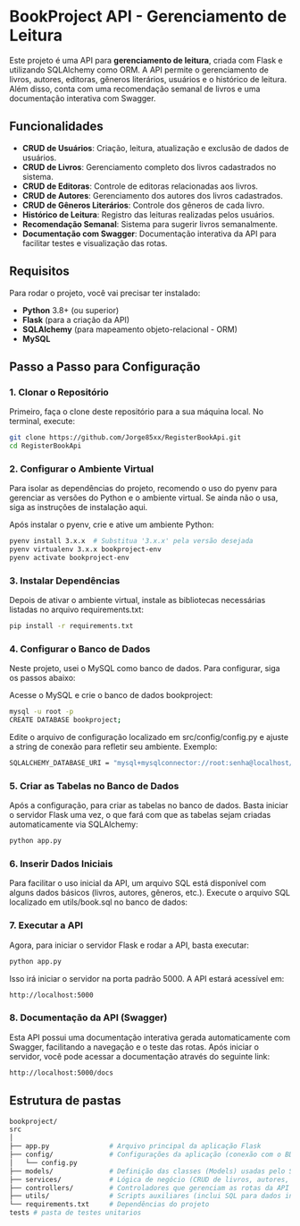# BookProject API - Gerenciamento de Leitura

Este projeto é uma API para **gerenciamento de leitura**, criada com Flask e utilizando SQLAlchemy como ORM. A API permite o gerenciamento de livros, autores, editoras, gêneros literários, usuários e o histórico de leitura. Além disso, conta com uma recomendação semanal de livros e uma documentação interativa com Swagger.

## Funcionalidades

- **CRUD de Usuários**: Criação, leitura, atualização e exclusão de dados de usuários.
- **CRUD de Livros**: Gerenciamento completo dos livros cadastrados no sistema.
- **CRUD de Editoras**: Controle de editoras relacionadas aos livros.
- **CRUD de Autores**: Gerenciamento dos autores dos livros cadastrados.
- **CRUD de Gêneros Literários**: Controle dos gêneros de cada livro.
- **Histórico de Leitura**: Registro das leituras realizadas pelos usuários.
- **Recomendação Semanal**: Sistema para sugerir livros semanalmente.
- **Documentação com Swagger**: Documentação interativa da API para facilitar testes e visualização das rotas.

## Requisitos

Para rodar o projeto, você vai precisar ter instalado:

- **Python** 3.8+ (ou superior)
- **Flask** (para a criação da API)
- **SQLAlchemy** (para mapeamento objeto-relacional - ORM)
- **MySQL** 

## Passo a Passo para Configuração

### 1. Clonar o Repositório

Primeiro, faça o clone deste repositório para a sua máquina local. No terminal, execute:

```bash
git clone https://github.com/Jorge85xx/RegisterBookApi.git
cd RegisterBookApi
```

### 2. Configurar o Ambiente Virtual
Para isolar as dependências do projeto, recomendo o uso do pyenv para gerenciar as versões do Python e o ambiente virtual. Se ainda não o usa, siga as instruções de instalação aqui.

Após instalar o pyenv, crie e ative um ambiente Python:

```bash
pyenv install 3.x.x  # Substitua '3.x.x' pela versão desejada
pyenv virtualenv 3.x.x bookproject-env
pyenv activate bookproject-env
```
### 3. Instalar Dependências
Depois de ativar o ambiente virtual, instale as bibliotecas necessárias listadas no arquivo requirements.txt:

```bash
pip install -r requirements.txt
```
### 4. Configurar o Banco de Dados
Neste projeto, usei o MySQL como banco de dados. Para configurar, siga os passos abaixo:

Acesse o MySQL e crie o banco de dados bookproject:
```bash
mysql -u root -p
CREATE DATABASE bookproject;
```
Edite o arquivo de configuração localizado em src/config/config.py e ajuste a string de conexão para refletir seu ambiente. Exemplo:
```bash
SQLALCHEMY_DATABASE_URI = "mysql+mysqlconnector://root:senha@localhost/bookproject"
```
### 5. Criar as Tabelas no Banco de Dados
Após a configuração, para criar as tabelas no banco de dados. Basta iniciar o servidor Flask uma vez, o que fará com que as tabelas sejam criadas automaticamente via SQLAlchemy:
```bash
python app.py
```
### 6. Inserir Dados Iniciais
Para facilitar o uso inicial da API, um arquivo SQL está disponível com alguns dados básicos (livros, autores, gêneros, etc.). Execute o arquivo SQL localizado em utils/book.sql no banco de dados:

### 7. Executar a API
Agora, para iniciar o servidor Flask e rodar a API, basta executar:
```bash
python app.py
```
Isso irá iniciar o servidor na porta padrão 5000. A API estará acessível em:
```bash
http://localhost:5000
```
### 8. Documentação da API (Swagger)
Esta API possui uma documentação interativa gerada automaticamente com Swagger, facilitando a navegação e o teste das rotas. Após iniciar o servidor, você pode acessar a documentação através do seguinte link:
```bash
http://localhost:5000/docs
```
## Estrutura de pastas 
```bash
bookproject/
src
│
├── app.py               # Arquivo principal da aplicação Flask
├── config/              # Configurações da aplicação (conexão com o BD, etc.)
│   └── config.py
├── models/              # Definição das classes (Models) usadas pelo SQLAlchemy
├── services/            # Lógica de negócio (CRUD de livros, autores, etc.)
├── controllers/         # Controladores que gerenciam as rotas da API
├── utils/               # Scripts auxiliares (inclui SQL para dados iniciais)
└── requirements.txt     # Dependências do projeto
tests # pasta de testes unitarios
